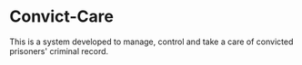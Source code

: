 # Convict-Care

This is a system developed to manage, control and take a care of convicted prisoners' criminal record.
